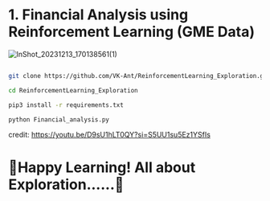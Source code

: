 # 1. Financial Analysis using Reinforcement Learning (GME Data)

![InShot_20231213_170138561(1)](https://github.com/VK-Ant/ReinforcementLearning_Exploration/assets/75832198/abc497d3-37ff-4da0-9325-8c310a3d3cad)

```bash

git clone https://github.com/VK-Ant/ReinforcementLearning_Exploration.git

cd ReinforcementLearning_Exploration

pip3 install -r requirements.txt

python Financial_analysis.py

```
credit: https://youtu.be/D9sU1hLT0QY?si=S5UU1su5Ez1YSfIs

# **🤗Happy Learning! All about Exploration......🤗**
